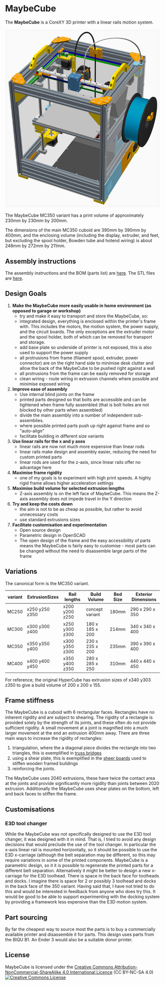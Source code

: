# MaybeCube

The **MaybeCube** is a CoreXY 3D printer with a linear rails motion system.

![Main Assembly](MC350/assemblies/main_assembled.png)

The MaybeCube MC350 variant has a print volume of approximately 230mm by 230mm by 200mm.

The dimensions of the main MC350 cuboid are 390mm by 390mm by 400mm, and the enclosing volume (including the display, extruder, and feet, but excluding the spool holder, Bowden tube and hotend wiring) is about 248mm by 272mm by 211mm.

## Assembly instructions

The assembly instructions and the BOM (parts list) are [here](MC350/readme.md). The STL files are [here](MC350/stls).

## Design Goals

1. **Make the MaybeCube more easily usable in home environment (as opposed to garage or workshop)**
     * try and make it easy to transport and store the MaybeCube, so:
     * integrated design, everything is enclosed within the printer's frame with. This includes the motors,
       the motion system, the power supply, and the circuit boards. The only exceptions are the
       extruder motor and the spool holder, both of which can be removed for transport and storage.
     * add base plate so underside of printer is not exposed, this is also used to support the power supply
     * all protrusions from frame (filament spool, extruder, power connector) are on the right hand side to minimise desk clutter
       and allow the back of the MaybeCube to be pushed right against a wall
     * all protrusions from the frame can be easily removed for storage
     * clean wiring - route wiring in extrusion channels where possible and minimise exposed wiring
2. **Improve ease of assembly**
     * Use internal blind joints on the frame
     * printed parts designed so that bolts are accessible and can be tightened when frame fully assembled (that is bolt holes are not blocked by other parts when assembled)
     * divide the main assembly into a number of independent sub-assemblies.
     * where possible printed parts push up right against frame and so "auto-align"
     * facilitate building in different size variants
3. **Use linear rails for the x and y axes**
     * linear rails are now not much more expensive than linear rods
     * linear rails make design and assembly easier, reducing the need for custom printed parts
     * linear rods are used for the z-axis, since linear rails offer no advantage here
4. **Maximise frame rigidity**
     * one of my goals is to experiment with high print speeds. A highly rigid frame allows higher acceleration settings
5. **Maximise build volume for selected extrusion lengths**
     * Z-axis assembly is on the left face of MaybeCube. This means the Z-axis assembly does not impede travel in the Y direction
6. **Try and keep the costs down**
     * the aim is not to be as cheap as possible, but rather to avoid unnecessary costs
     * use standard extrusions sizes
7. **Facilitate customisation and experimentation**
     * Open source design
     * Parametric design in OpenSCAD
     * The open design of the frame and the easy accessibility of parts means the MaybeCube is fairly easy to customise - most parts can be changed without the need to disassemble large parts of the frame

## Variations

The canonical form is the MC350 variant.

 variant | ExtrusionSizes |   Rail lengths   |   Build Volume    |   Bed Size | Exterior Dimensions
 --------| -------------- | ---------------- | ----------------- | ---------- | -------------------
 MC250   | x250 y250 z350 | x200 y200 z250   | concept variant   | 180mm      | 290 x 290 x 350
 MC300   | x300 y300 z400 | x250 y300 z300   | 180 x 185 x 200   | 214mm      | 340 x 340 x 400
 MC350   | x350 y350 y400 | x300 y350 z300   | 230 x 235 x 200   | 235mm      | 390 x 390 x 400
 MC400   | x400 y400 y450 | x350 y400 z350   | 280 x 285 x 250   | 310mm      | 440 x 440 x 450

 For reference, the original HyperCube has extrusion sizes of x340 y303 z350 to give a build volume of 200 x 200 x 155.

## Frame stiffness

The MaybeCube is a cuboid with 6 rectangular faces. Rectangles have no inherent rigidity and are subject to shearing. The rigidity of a rectangle is provided solely by the strength of its joints, and these often do not provide sufficient rigidity.
A small movement at a joint is magnified into a much larger movement at the end an extrusion 400mm away.
There are three main ways to increase the rigidity of rectangles:

1. triangulation, where the a diagonal piece divides the rectangle into two triangles, this is exemplified in [truss bridges](https://en.wikipedia.org/wiki/Truss_bridge)
2. using a shear plate, this is exemplified in the [sheer boards](https://en.wikipedia.org/wiki/Shear_wall) used to stiffen wooden framed buildings
3. reinforcing the joints.

The MaybeCube uses 2040 extrusions, these have twice the contact area at the joints and provide significantly more rigidity than joints between 2020 extrusion. Additionally the MaybeCube uses shear plates on the bottom, left and back faces to stiffen the frame.

## Customisations

### E3D tool changer

While the MaybeCube was not specifically designed to use the E3D tool changer, it was designed with it in mind. That is, I tried to avoid any design decisions that would preclude the use of the tool changer. In particular the x-axis linear rail
is mounted horizontally, so it should be possible to use the E3D x-carriage (although the belt separation may be different,
so this may require variations in some of the printed components.
MaybeCube is a parametric design, so it it is possible to regenerate the printed parts for a different belt separation. Alternatively it might be better to design a new x-carriage for the E3D toolhead.
There is space in the back face for toolheads and docks. I imagine there is space for 2 or possibly 3 toolhead and docks in the back face of the 350 variant.
Having said that, I have not tried to do this and would be interested in feedback from anyone who does try this. It would be good to be able to support experimenting with the docking system by providing a framework less expensive than the E3D motion system.

## Part sourcing

By far the cheapest way to source most the parts is to buy a commercially available  printer and disassemble it for parts. This design
uses parts from the BIQU B1. An Ender 3 would also be a suitable donor printer.

## License

MaybeCube is licensed under the [Creative Commons Attribution-NonCommercial-ShareAlike 4.0 International Licence](https://creativecommons.org/licenses/by-nc-sa/4.0/)
(CC BY-NC-SA 4.0)<br />
<a rel="license" href="http://creativecommons.org/licenses/by-nc-sa/4.0/">
<img alt="Creative Commons License" style="border-width:0" src="https://i.creativecommons.org/l/by-nc-sa/4.0/88x31.png" />
</a>

